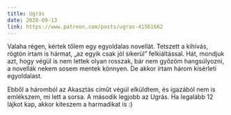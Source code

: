 ```yaml
---
title: Ugrás
date: 2020-09-13
link: https://www.patreon.com/posts/ugras-41561662
---
```

Valaha régen, kértek tőlem egy egyoldalas novellát. Tetszett a kihívás, rögtön írtam is hármat, „az egyik csak jól sikerül” felkiáltással. Hát, mondjuk azt, hogy végül is nem lettek olyan rosszak, bár nem győzöm hangsúlyozni, a novellák nekem sosem mentek könnyen. De akkor írtam három kísérleti egyoldalast. 

Ebből a háromból az Akasztás címűt végül elküldtem, és igazából nem is emlékszem, mi lett a sorsa. A második legjobb az Ugrás. Ha legalább 12 lájkot kap, akkor kiteszem a harmadikat is :)
